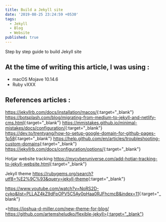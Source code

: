 ```yaml
---
title: Build a Jekyll site
date: '2019-08-25 23:24:59 +0530'
tags:
  - Jekyll
  - Blog
  - Website
published: true
---
```

Step by step guide to build Jekyll site

## At the time of writing this article, I was using :

- macOS Mojave 10.14.6
- Ruby vXXX



## References articles :

<https://jekyllrb.com/docs/installation/macos/>{:target="_blank"}
<https://botsplash.com/blog/migrating-from-medium-to-jekyll-and-netlify-cms.html>{:target="_blank"}
<https://mmistakes.github.io/minimal-mistakes/docs/configuration/>{:target="_blank"}
<https://dev.to/trentyang/how-to-setup-google-domain-for-github-pages-1p58>{:target="_blank"}
<https://help.github.com/en/articles/troubleshooting-custom-domains>{:target="_blank"}
<https://jekyllrb.com/docs/configuration/options/>{:target="_blank"}

Hotjar website tracking
<https://mycyberuniverse.com/add-hotjar-tracking-to-jekyll-website.html>{:target="_blank"}

Jekyll theme
<https://rubygems.org/search?utf8=%E2%9C%93&query=jekyll-theme>{:target="_blank"}

<https://www.youtube.com/watch?v=NoRS2D-cyko&list=PLLAZ4kZ9dFpOPV5C5Ay0pHaa0RJFhcmcB&index=11>{:target="_blank"}

<https://joshua-d-miller.com/new-theme-for-blog/
https://github.com/artemsheludko/flexible-jekyll>{:target="_blank"}
